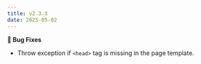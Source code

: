 ```yaml
---
title: v2.3.3
date: 2025-05-02
---
```


**🐞 Bug Fixes**

- Throw exception if `<head>` tag is missing in the page template.
